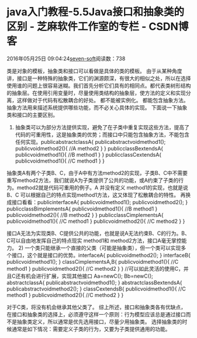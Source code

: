 
# java入门教程-5.5Java接口和抽象类的区别 -  芝麻软件工作室的专栏 - CSDN博客


2016年05月25日 09:04:24[seven-soft](https://me.csdn.net/softn)阅读数：738


类是对象的模板，抽象类和接口可以看做是具体的类的模板。
由于从某种角度讲，接口是一种特殊的抽象类，它们的渊源颇深，有很大的相似之处，所以在选择使用谁的问题上很容易迷糊。我们首先分析它们具有的相同点。都代表类树形结构的抽象层。在使用引用变量时，尽量使用类结构的抽象层，使方法的定义和实现分离，这样做对于代码有松散耦合的好处。
都不能被实例化。
都能包含抽象方法。抽象方法用来描述系统提供哪些功能，而不必关心具体的实现。
下面说一下抽象类和接口的主要区别。
1) 抽象类可以为部分方法提供实现，避免了在子类中重复实现这些方法，提高了代码的可重用性，这是抽象类的优势；而接口中只能包含抽象方法，不能包含任何实现。publicabstractclassA{
publicabstractvoidmethod1();
publicvoidmethod2(){
//A method2
}
}
publicclassBextendsA{
publicvoidmethod1(){
//B method1
}
}
publicclassCextendsA{
publicvoidmethod1(){
//C method1
}
}

抽象类A有两个子类B、C，由于A中有方法method2的实现，子类B、C中不需要重写method2方法，我们就说A为子类提供了公共的功能，或A约束了子类的行为。method2就是代码可重用的例子。A 并没有定义 method1的实现，也就是说B、C
 可以根据自己的特点实现method1方法，这又体现了松散耦合的特性。
再换成接口看看：publicinterfaceA{
publicvoidmethod1();
publicvoidmethod2();
}
publicclassBimplementsA{
publicvoidmethod1(){
//B method1
}
publicvoidmethod2(){
//B method2
}
}
publicclassCimplementsA{
publicvoidmethod1(){
//C method1
}
publicvoidmethod2(){
//C method2
}
}

接口A无法为实现类B、C提供公共的功能，也就是说A无法约束B、C的行为。B、C可以自由地发挥自己的特点现实 method1和 method2方法，接口A毫无掌控能力。
2) 一个类只能继承一个直接的父类（可能是抽象类），但一个类可以实现多个接口，这个就是接口的优势。interfaceA{
publicvoidmethod2();
}
interfaceB{
publicvoidmethod1();
}
classCimplementsA,B{
publicvoidmethod1(){
//C method1
}
publicvoidmethod2(){
//C method2
}
}
//可以如此灵活的使用C，并且C还有机会进行扩展，实现其他接口
Aa=newC();
Bb=newC();
abstractclassA{
publicabstractvoidmethod1();
}
abstractclassBextendsA{
publicabstractvoidmethod2();
}
classCextendsB{
publicvoidmethod1(){
//C method1
}
publicvoidmethod2(){
//C method2
}
}

对于C类，将没有机会继承其他父类了。
综上所述，接口和抽象类各有优缺点，在接口和抽象类的选择上，必须遵守这样一个原则：行为模型应该总是通过接口而不是抽象类定义，所以通常是优先选用接口，尽量少用抽象类。
选择抽象类的时候通常是如下情况：需要定义子类的行为，又要为子类提供通用的功能。

